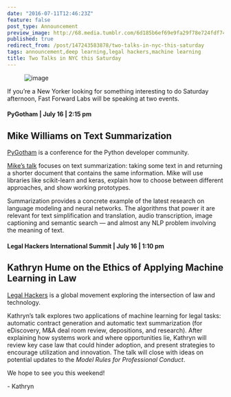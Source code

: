 ```yaml
---
date: "2016-07-11T12:46:23Z"
feature: false
post_type: Announcement
preview_image: http://68.media.tumblr.com/6d185b6ef69e9fa29f78e724fdf7415e/tumblr_inline_oa5seyqhEJ1ta78fg_540.png
published: true
redirect_from: /post/147243583878/two-talks-in-nyc-this-saturday
tags: announcement,deep learning,legal hackers,machine learning
title: Two Talks in NYC this Saturday
---
```


<figure data-orig-width="689" data-orig-height="287" class="tmblr-full"><img src="http://68.media.tumblr.com/6d185b6ef69e9fa29f78e724fdf7415e/tumblr_inline_oa5seyqhEJ1ta78fg_540.png" alt="image" data-orig-width="689" data-orig-height="287"/></figure><p>If you’re a New Yorker looking for something interesting to do Saturday afternoon, Fast Forward Labs will be speaking at two events. </p>

#### PyGotham | July 16 | 2:15 pm

## Mike Williams on Text Summarization

<p><a href="https://2016.pygotham.org/">PyGotham</a> is a conference for the Python developer community. </p><p><a href="https://2016.pygotham.org/talks/226/summarizing-documents/">Mike’s talk</a> focuses on text summarization: taking some text in and returning a shorter document that contains the same information. Mike will use libraries like scikit-learn and keras, explain how to choose between different approaches, and show working prototypes. </p><p>Summarization provides a concrete example of the latest research on language modeling and neural networks. The algorithms that power it are relevant for text simplification and translation, audio transcription, image captioning and semantic search — and almost any NLP problem involving the meaning of text.</p>

#### Legal Hackers International Summit | July 16 | 1:10 pm

## Kathryn Hume on the Ethics of Applying Machine Learning in Law

<p><a href="https://legalhackers.org/summit2016/">Legal Hackers</a> is a global movement exploring the intersection of law and technology. <br/></p><p>Kathryn’s talk explores two applications of machine learning for legal tasks: automatic contract generation and automatic text summarization (for eDiscovery, M&amp;A deal room review, depositions, and research). After explaining how systems work and where opportunities lie, Kathryn will review key case law that could hinder adoption, and present strategies to encourage utilization and innovation. The talk will close with ideas on potential updates to the <i>Model Rules for Professional Conduct</i>. </p><p>We hope to see you this weekend!</p><p>- Kathryn</p>